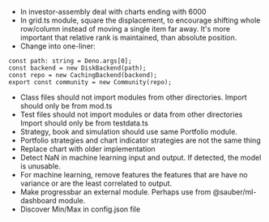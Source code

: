 - In investor-assembly deal with charts ending with 6000
- In grid.ts module, square the displacement, to encourage shifting whole
  row/column instead of moving a single item far away. It's more important that
  relative rank is maintained, than absolute position.
- Change into one-liner:

```
const path: string = Deno.args[0];
const backend = new DiskBackend(path);
const repo = new CachingBackend(backend);
export const community = new Community(repo);
```

- Class files should not import modules from other directories. Import should
  only be from mod.ts
- Test files should not import modules or data from other directories Import
  should only be from testdata.ts
- Strategy, book and simulation should use same Portfolio module.
- Portfolio strategies and chart indicator strategies are not the same thing
- Replace chart with older implementation
- Detect NaN in machine learning input and output. If detected, the model is unusable.
- For machine learning, remove features the features that are have no variance or are the least correlated to output.
- Make progressbar an external module. Perhaps use from @sauber/ml-dashboard module.
- Discover Min/Max in config.json file
